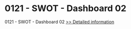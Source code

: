 # 0121 - SWOT - Dashboard 02
0121 - SWOT - Dashboard 02
[>> Detailed information](https://secure.shareit.com/shareit/product.html?productid=300983028&affiliateid=200057808)
